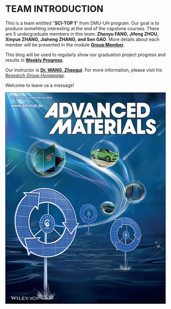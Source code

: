 # TEAM INTRODUCTION
This is a team entitled "**SCI-TOP 1**" from DMU-UH program. Our goal is to produce somehting interesting at the end of the capstone courses. There are 5 undergraduate members in this team: **Zhenyu FANG, Jifeng ZHOU, Xinyue ZHANG, Jiaheng ZHANG, and Sen GAO**. More details about each member will be presented in the module [**Group Member**](https://github.com/SCi-winner/SCI.github.io/tree/main/Group%20Member).

This blog will be used to regularly show our graduation project progress and results in [**Weekly Progress**](https://github.com/SCi-winner/SCI.github.io/tree/main/Weekly%20Progress).

Our instructor is [**Dr. WANG, Zhaogui**](https://teoec.dlmu.edu.cn/info/1062/3546.htm). For more information, please visit his [*Research Group Homepage*](https://wzhaogui.gitee.io/).

Welcome to leave us a message!

![Picture](https://github.com/SCi-winner/SCI.github.io/blob/main/img/cover.jpg)
